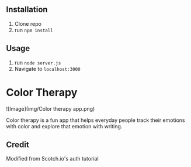 ## Installation

1. Clone repo
2. run `npm install`

## Usage

1. run `node server.js`
2. Navigate to `localhost:3000`

# Color Therapy

![Image](img/Color therapy app.png)


Color therapy is a fun app that helps everyday people track their emotions with color and explore that emotion with writing.


## Credit

Modified from Scotch.io's auth tutorial
